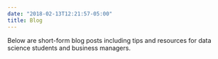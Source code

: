 ```yaml
---
date: "2018-02-13T12:21:57-05:00"
title: Blog
---
```


Below are short-form blog posts including tips and resources for data science students and business managers.